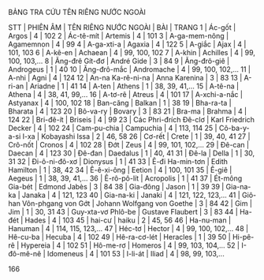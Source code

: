 BẢNG TRA CỨU
TÊN RIÊNG NƯỚC NGOÀI

STT | PHIÊN ÂM | TÊN RIÊNG NƯỚC NGOÀI | BÀI | TRANG
1 | Ác-gốt | Argos | 4 | 102
2 | Ác-tê-mít | Artemis | 4 | 101
3 | A-ga-mem-nông | Agamemnon | 4 | 99
4 | A-ga-xti-a | Agaxia | 4 | 122
5 | A-giắc | Ajax | 4 | 101, 103
6 | A-kê-en | Achaean | 4 | 99, 100, 102
7 | A-khin | Achilles | 4 | 99, 100, 103,...
8 | Ăng-đrê Gít-đơ | André Gide | 3 | 84
9 | Ăng-đrô-giê | Androgeus | 1 | 40
10 | Ăng-đrô-mắc | Andromache | 4 | 99, 100, 102,...
11 | A-nhi | Agni | 4 | 124
12 | An-na Ka-rê-ni-na | Anna Karenina | 3 | 83
13 | A-ri-an | Ariadne | 1 | 41
14 | A-ten | Athens | 1 | 38, 39, 41,...
15 | A-tê-na | Athena | 4 | 38, 41, 99,...
16 | A-tơ-rê | Atreus | 4 | 101
17 | A-xchi-a-nắc | Astyanax | 4 | 100, 102
18 | Ban-căng | Balkan | 1 | 38
19 | Bha-ra-ta | Bharata | 4 | 123
20 | Bô-va-ry | Bovary | 3 | 83
21 | Bra-ma | Brahma | 4 | 124
22 | Bri-đê-ít | Briseis | 4 | 99
23 | Các Phri-đrích Đê-clơ | Karl Friedrich Decker | 4 | 102
24 | Cam-pu-chia | Campuchia | 4 | 113, 114
25 | Cô-ba-y-a-si I-xa | Kobayashi Issa | 2 | 46, 58
26 | Cơ-rết | Crete | 1 | 39, 40, 41
27 | Crô-nốt | Cronos | 4 | 102
28 | Đớt | Zeus | 4 | 99, 101, 102,...
29 | Đê-can | Daecan | 4 | 123
30 | Đê-đan | Daedalus | 1 | 40, 41
31 | Đê-la | Della | 1 | 30, 31
32 | Đi-ô-ni-đô-xơ | Dionysus | 1 | 41
33 | Ê-đi Ha-min-tơn | Edith Hamilton | 1 | 38, 42
34 | Ê-ê-xi-ông | Eetion | 4 | 100, 101
35 | Ê-giê | Aegeus | 1 | 38, 39, 41,...
36 | Ê-rô-pô-lít | Acropolis | 1 | 41
37 | Ét-mông Gia-bét | Edmond Jabès | 3 | 84
38 | Gia-đông | Jason | 1 | 39
39 | Gia-na-ka | Janaka | 4 | 121, 123
40 | Gia-na-ki | Janaki | 4 | 121, 122, 123,...
41 | Giô-han Vôn-phgang von Gớt | Johann Wolfgang von Goethe | 3 | 84
42 | Gim | Jim | 1 | 30, 31
43 | Guy-xta-vơ Phlô-be | Gustave Flaubert | 3 | 83
44 | Ha-đét | Hades | 4 | 103
45 | hai-cư | haiku | 2 | 45, 56
46 | Ha-nu-man | Hanuman | 4 | 114, 115, 123,...
47 | Héc-tơ | Hector | 4 | 99, 100, 102,...
48 | Hê-cu-ba | Hecuba | 4 | 102
49 | Hê-ra-cơ-lét | Heracles | 1 | 39
50 | Hi-pê-rê | Hypereia | 4 | 102
51 | Hô-me-rơ | Homeros | 4 | 99, 103, 104,...
52 | I-đô-mê-nê | Idomeneus | 4 | 101
53 | I-li-át | Iliad | 4 | 98, 99, 103,...

166